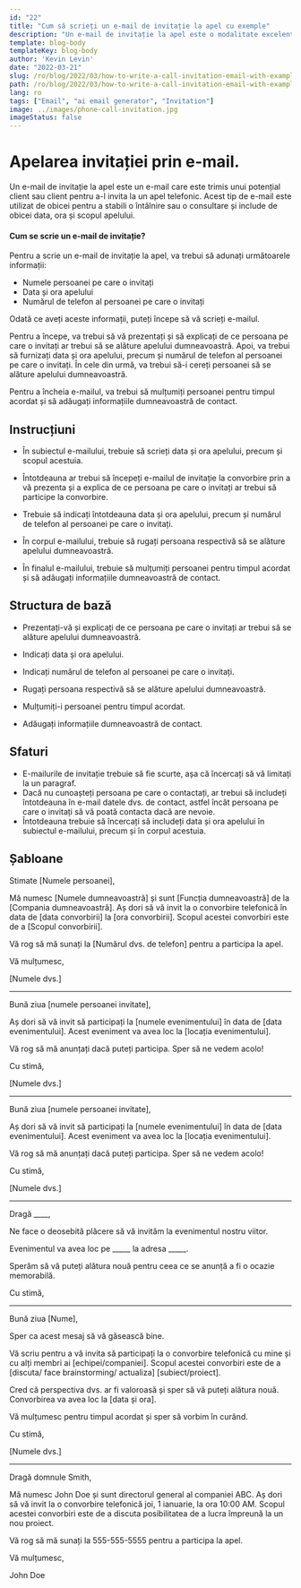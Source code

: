 ```yaml
---
id: "22"
title: "Cum să scrieți un e-mail de invitație la apel cu exemple"
description: "Un e-mail de invitație la apel este o modalitate excelentă de a stabili o întâlnire sau o consultare cu un potențial client sau client."
template: blog-body
templateKey: blog-body
author: 'Kevin Levin'
date: "2022-03-21"
slug: /ro/blog/2022/03/how-to-write-a-call-invitation-email-with-examples
path: /ro/blog/2022/03/how-to-write-a-call-invitation-email-with-examples
lang: ro
tags: ["Email", "ai email generator", "Invitation"]
image: ../images/phone-call-invitation.jpg
imageStatus: false
---
```

# Apelarea invitației prin e-mail.


Un e-mail de invitație la apel este un e-mail care este trimis unui potențial client sau client pentru a-l invita la un apel telefonic. Acest tip de e-mail este utilizat de obicei pentru a stabili o întâlnire sau o consultare și include de obicei data, ora și scopul apelului.

#### Cum se scrie un e-mail de invitație?

Pentru a scrie un e-mail de invitație la apel, va trebui să adunați următoarele informații:

- Numele persoanei pe care o invitați
- Data și ora apelului
- Numărul de telefon al persoanei pe care o invitați

Odată ce aveți aceste informații, puteți începe să vă scrieți e-mailul.

Pentru a începe, va trebui să vă prezentați și să explicați de ce persoana pe care o invitați ar trebui să se alăture apelului dumneavoastră. Apoi, va trebui să furnizați data și ora apelului, precum și numărul de telefon al persoanei pe care o invitați. În cele din urmă, va trebui să-i cereți persoanei să se alăture apelului dumneavoastră.

Pentru a încheia e-mailul, va trebui să mulțumiți persoanei pentru timpul acordat și să adăugați informațiile dumneavoastră de contact.

## Instrucțiuni

- În subiectul e-mailului, trebuie să scrieți data și ora apelului, precum și scopul acestuia.

- Întotdeauna ar trebui să începeți e-mailul de invitație la convorbire prin a vă prezenta și a explica de ce persoana pe care o invitați ar trebui să participe la convorbire.

- Trebuie să indicați întotdeauna data și ora apelului, precum și numărul de telefon al persoanei pe care o invitați.

- În corpul e-mailului, trebuie să rugați persoana respectivă să se alăture apelului dumneavoastră.

- În finalul e-mailului, trebuie să mulțumiți persoanei pentru timpul acordat și să adăugați informațiile dumneavoastră de contact.


## Structura de bază

- Prezentați-vă și explicați de ce persoana pe care o invitați ar trebui să se alăture apelului dumneavoastră.

- Indicați data și ora apelului.

- Indicați numărul de telefon al persoanei pe care o invitați.

- Rugați persoana respectivă să se alăture apelului dumneavoastră.

- Mulțumiți-i persoanei pentru timpul acordat.

- Adăugați informațiile dumneavoastră de contact.


## Sfaturi

- E-mailurile de invitație trebuie să fie scurte, așa că încercați să vă limitați la un paragraf.
- Dacă nu cunoașteți persoana pe care o contactați, ar trebui să includeți întotdeauna în e-mail datele dvs. de contact, astfel încât persoana pe care o invitați să vă poată contacta dacă are nevoie.
- Întotdeauna trebuie să încercați să includeți data și ora apelului în subiectul e-mailului, precum și în corpul acestuia.

## Șabloane

Stimate [Numele persoanei],

Mă numesc [Numele dumneavoastră] și sunt [Funcția dumneavoastră] de la [Compania dumneavoastră]. Aș dori să vă invit la o convorbire telefonică în data de [data convorbirii] la [ora convorbirii]. Scopul acestei convorbiri este de a [Scopul convorbirii].

Vă rog să mă sunați la [Numărul dvs. de telefon] pentru a participa la apel.

Vă mulțumesc,

[Numele dvs.]

---

Bună ziua [numele persoanei invitate],

Aș dori să vă invit să participați la [numele evenimentului] în data de [data evenimentului]. Acest eveniment va avea loc la [locația evenimentului].

Vă rog să mă anunțați dacă puteți participa. Sper să ne vedem acolo!

Cu stimă,

[Numele dvs.]

---

Bună ziua [numele persoanei invitate],

Aș dori să vă invit să participați la [numele evenimentului] în data de [data evenimentului]. Acest eveniment va avea loc la [locația evenimentului].

Vă rog să mă anunțați dacă puteți participa. Sper să ne vedem acolo!

Cu stimă,

[Numele dvs.]

---

Dragă ____,

Ne face o deosebită plăcere să vă invităm la evenimentul nostru viitor.

Evenimentul va avea loc pe _____ la adresa _____.

Sperăm să vă puteți alătura nouă pentru ceea ce se anunță a fi o ocazie memorabilă.

Cu stimă,

---

Bună ziua [Nume],

Sper ca acest mesaj să vă găsească bine.

Vă scriu pentru a vă invita să participați la o convorbire telefonică cu mine și cu alți membri ai [echipei/companiei]. Scopul acestei convorbiri este de a [discuta/ face brainstorming/ actualiza] [subiect/proiect].

Cred că perspectiva dvs. ar fi valoroasă și sper să vă puteți alătura nouă. Convorbirea va avea loc la [data și ora].

Vă mulțumesc pentru timpul acordat și sper să vorbim în curând.

Cu stimă,

[Numele dvs.]

---

Dragă domnule Smith,

Mă numesc John Doe și sunt directorul general al companiei ABC. Aș dori să vă invit la o convorbire telefonică joi, 1 ianuarie, la ora 10:00 AM. Scopul acestei convorbiri este de a discuta posibilitatea de a lucra împreună la un nou proiect.

Vă rog să mă sunați la 555-555-5555 pentru a participa la apel.

Vă mulțumesc,

John Doe
